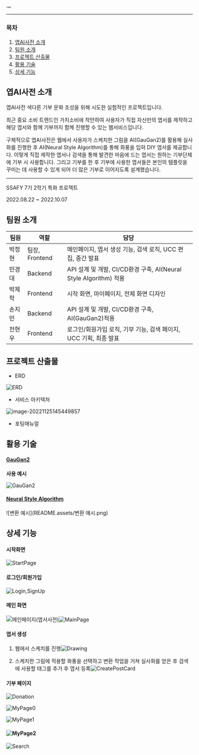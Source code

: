 ### <img src="README.assets/logo.png" alt="logo" style="zoom: 25%;" />

---------------

### 목차

1. [엽AI사전 소개](#엽AI사전-소개)
2. [팀원 소개](#팀원-소개)
5. [프로젝트 산출물](#프로젝트-산출물)
6. [활용 기술](#활용-기술)
7. [상세 기능](#상세-기능)

## 엽AI사전 소개

엽AI사전 색다른 기부 문화 조성을 위해 시도한 실험적인 프로젝트입니다.

최근 중요 소비 트렌드인 가치소비에 착안하여 사용자가 직접 자신만의 엽서를 제작하고 해당 엽서와 함께 기부까지 함께 진행할 수 있는 웹서비스입니다.  

구체적으로 엽AI사전은 웹에서 사용자가 스케치한 그림을 AI(GauGan2)를 활용해 실사화를 진행한 후 AI(Neural Style Algorithm)를 통해 화풍을 입혀 DIY 엽서를 제공합니다. 이렇게 직접 제작한 엽서나 검색을 통해 발견한 마음에 드는 엽서는 원하는 기부단체에 기부 시 사용합니다. 그리고 기부를 한 후 기부에 사용한 엽서들은 본인의 템플릿을 꾸미는 데 사용할 수 있게 되어 더 많은 기부로 이어지도록 설계했습니다.

--------

SSAFY 7기 2학기 특화 프로젝트

2022.08.22 ~ 2022.10.07

## 팀원 소개

| 팀원   | 역할           | 담당                                                         |
| ------ | -------------- | ------------------------------------------------------------ |
| 박정현 | 팀장, Frontend | 메인페이지, 엽서 생성 기능, 검색 로직, UCC 편집, 중간 발표   |
| 민경대 | Backend        | API 설계 및 개발, CI/CD환경 구축, AI(Neural Style Algorithm) 적용 |
| 박제학 | Frontend       | 시작 화면, 마이페이지, 전체 화면 디자인                      |
| 손지민 | Backend        | API 설계 및 개발, CI/CD환경 구축, AI(GauGan2)적용            |
| 전현우 | Frontend       | 로그인/회원가입 로직, 기부 기능, 검색 페이지, UCC 기획, 최종 발표 |


## 프로젝트 산출물

- ERD

![ERD](README.assets/ERD.png)

- 서비스 아키텍처

![image-20221125145449857](README.assets/image-20221125145449857.png)

- 포팅매뉴얼

## 활용 기술

#### [GauGan2](http://gaugan.org/gaugan2/)

**사용 예시**

![GauGan2](README.assets/GauGan2.png)

#### [Neural Style Algorithm](https://github.com/jcjohnson/neural-style)

![변환 예시](README.assets/변환 예시.png)

## 상세 기능

#### 시작화면

![StartPage](README.assets/StartPage.gif)

#### 로그인/회원가입

![Login,SignUp](README.assets/Login,SignUp.gif)

#### 메인 화면

![메인페이지(엽서사전)](README.assets/메인페이지(엽서사전).png)![MainPage](README.assets/MainPage.png)

#### 엽서 생성

1. 웹에서 스케치를 진행![Drawing](README.assets/Drawing.gif)

2. 스케치한 그림에 적용할 화풍을 선택하고 변환 작업을 거쳐 실사화를 얻은 후 검색에 사용할 태그를 추가 후 엽서 등록![CreatePostCard](README.assets/CreatePostCard.gif)

#### 기부 페이지

![Donation](README.assets/Donation.gif)

![MyPage0](README.assets/MyPage0.png)

![MyPage1](README.assets/MyPage1.png)

#### ![MyPage2](README.assets/MyPage2.png)

![Search](README.assets/Search.png)
